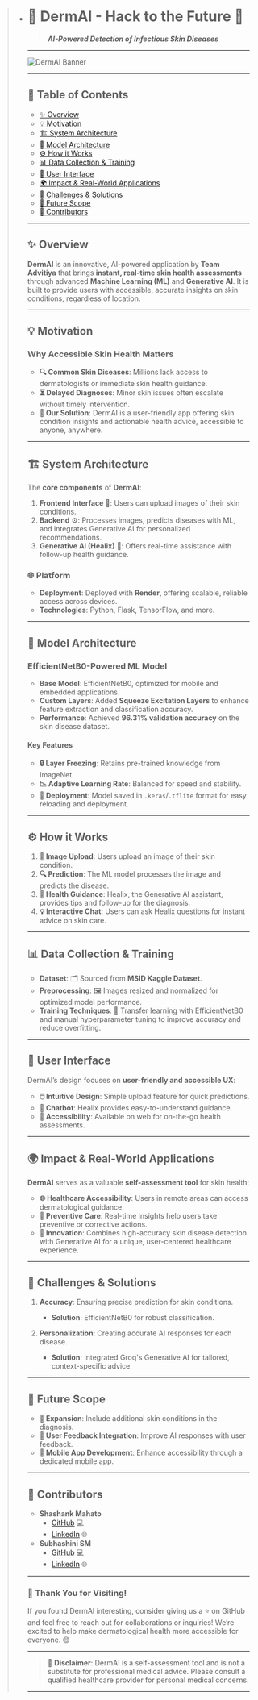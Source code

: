 > - # 🌟 DermAI - Hack to the Future 🌟  
>   > **_AI-Powered Detection of Infectious Skin Diseases_**
>
>   ---
>
>   ![DermAI Banner](https://dummyimage.com/1200x400/000/fff&text=DermAI) <!-- Replace with actual image if available -->
>
>   ---
>
>   ## 📖 Table of Contents
>   - [✨ Overview](#-overview)
>   - [💡 Motivation](#-motivation)
>   - [🏗️ System Architecture](#%EF%B8%8F-system-architecture)
>   - [🧠 Model Architecture](#-model-architecture)
>   - [⚙️ How it Works](#%EF%B8%8F-how-it-works)
>   - [📊 Data Collection & Training](#-data-collection--training)
>   - [🎨 User Interface](#-user-interface)
>   - [🌍 Impact & Real-World Applications](#-impact--real-world-applications)
>   - [🚧 Challenges & Solutions](#-challenges--solutions)
>   - [🔮 Future Scope](#-future-scope)
>   - [👥 Contributors](#-contributors)
>
>   ---
>
>   ## ✨ Overview
>   **DermAI** is an innovative, AI-powered application by **Team Advitiya** that brings **instant, real-time skin health assessments** through advanced **Machine Learning (ML)** and **Generative AI**. It is built to provide users with accessible, accurate insights on skin conditions, regardless of location.
>
>   ---
>
>   ## 💡 Motivation
>   ### Why Accessible Skin Health Matters
>   - **🔍 Common Skin Diseases**: Millions lack access to dermatologists or immediate skin health guidance.
>   - **⏳ Delayed Diagnoses**: Minor skin issues often escalate without timely intervention.
>   - **💼 Our Solution**: DermAI is a user-friendly app offering skin condition insights and actionable health advice, accessible to anyone, anywhere.
>
>   ---
>
>   ## 🏗️ System Architecture
>   The **core components** of **DermAI**:
>   1. **Frontend Interface** 🎨: Users can upload images of their skin conditions.
>   2. **Backend** ⚙️: Processes images, predicts diseases with ML, and integrates Generative AI for personalized recommendations.
>   3. **Generative AI (Healix)** 🤖: Offers real-time assistance with follow-up health guidance.
>
>   ### 🌐 Platform
>   - **Deployment**: Deployed with **Render**, offering scalable, reliable access across devices.
>   - **Technologies**: Python, Flask, TensorFlow, and more.
>
>   ---
>
>   ## 🧠 Model Architecture
>   ### EfficientNetB0-Powered ML Model
>   - **Base Model**: EfficientNetB0, optimized for mobile and embedded applications.
>   - **Custom Layers**: Added **Squeeze Excitation Layers** to enhance feature extraction and classification accuracy.
>   - **Performance**: Achieved **96.31% validation accuracy** on the skin disease dataset.
>
>   #### Key Features
>   - **🔒 Layer Freezing**: Retains pre-trained knowledge from ImageNet.
>   - **📉 Adaptive Learning Rate**: Balanced for speed and stability.
>   - **💾 Deployment**: Model saved in `.keras`/`.tflite` format for easy reloading and deployment.
>
>   ---
>
>   ## ⚙️ How it Works
>   1. **📸 Image Upload**: Users upload an image of their skin condition.
>   2. **🔍 Prediction**: The ML model processes the image and predicts the disease.
>   3. **💬 Health Guidance**: Healix, the Generative AI assistant, provides tips and follow-up for the diagnosis.
>   4. **💡 Interactive Chat**: Users can ask Healix questions for instant advice on skin care.
>
>   ---
>
>   ## 📊 Data Collection & Training
>   - **Dataset**: 🗂️ Sourced from **MSID Kaggle Dataset**.
>   - **Preprocessing**: 🖼️ Images resized and normalized for optimized model performance.
>   - **Training Techniques**: 🚀 Transfer learning with EfficientNetB0 and manual hyperparameter tuning to improve accuracy and reduce overfitting.
>
>   ---
>
>   ## 🎨 User Interface
>   DermAI’s design focuses on **user-friendly and accessible UX**:
>   - **🖱️ Intuitive Design**: Simple upload feature for quick predictions.
>   - **💬 Chatbot**: Healix provides easy-to-understand guidance.
>   - **📲 Accessibility**: Available on web for on-the-go health assessments.
>
>   ---
>
>   ## 🌍 Impact & Real-World Applications
>   **DermAI** serves as a valuable **self-assessment tool** for skin health:
>   - **🌐 Healthcare Accessibility**: Users in remote areas can access dermatological guidance.
>   - **🚀 Preventive Care**: Real-time insights help users take preventive or corrective actions.
>   - **🔬 Innovation**: Combines high-accuracy skin disease detection with Generative AI for a unique, user-centered healthcare experience.
>
>   ---
>
>   ## 🚧 Challenges & Solutions
>   1. **Accuracy**: Ensuring precise prediction for skin conditions.
>      - **Solution**: EfficientNetB0 for robust classification.
>
>   2. **Personalization**: Creating accurate AI responses for each disease.
>      - **Solution**: Integrated Groq's Generative AI for tailored, context-specific advice.
>
>   ---
>
>   ## 🔮 Future Scope
>   - **🔄 Expansion**: Include additional skin conditions in the diagnosis.
>   - **🔧 User Feedback Integration**: Improve AI responses with user feedback.
>   - **📱 Mobile App Development**: Enhance accessibility through a dedicated mobile app.
>
>   ---
>
>   ## 👥 Contributors
>   - **Shashank Mahato**
>     - [GitHub](https://github.com/shashank-mahato) 💻
>     - [LinkedIn](https://www.linkedin.com/in/shashank-mahato/) 🌐
>   - **Subhashini SM**
>     - [GitHub](https://github.com/spectaculous987) 💻
>     - [LinkedIn](https://www.linkedin.com/in/subhashini-sm/) 🌐
>
>   ---
>
>   ### 🎉 Thank You for Visiting!
>   If you found DermAI interesting, consider giving us a ⭐ on GitHub and feel free to reach out for collaborations or inquiries! We’re excited to help make dermatological health more accessible for everyone. 😊
>
>   ---
>
>   > 📝 **Disclaimer**: DermAI is a self-assessment tool and is not a substitute for professional medical advice. Please consult a qualified healthcare provider for personal medical concerns.
>
>   ---

